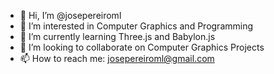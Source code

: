- 👋 Hi, I’m @josepereiroml
- 👀 I’m interested in Computer Graphics and Programming
- 🌱 I’m currently learning Three.js and Babylon.js
- 💞️ I’m looking to collaborate on Computer Graphics Projects
- 📫 How to reach me: josepereiroml@gmail.com
<!---
josepereiroml/josepereiroml is a ✨ special ✨ repository because its `README.md` (this file) appears on your GitHub profile.
You can click the Preview link to take a look at your changes.
--->
